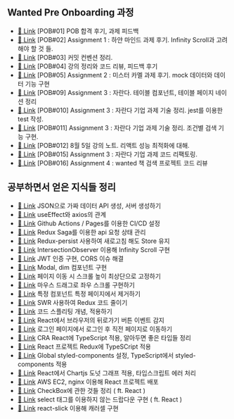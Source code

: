 ## Wanted Pre Onboarding 과정

- [🔗 Link](https://github.com/dongwonnn/TIL/blob/main/21.07/07.26.md) [POB#01] POB 합격 후기, 과제 피드백
- [🔗 Link](https://github.com/dongwonnn/TIL/blob/main/21.07/07.27.md) [POB#02] Assignment 1 : 하얀 마인드 과제 후기. Infinity Scroll과 고려해야 할 것 들.
- [🔗 Link](https://github.com/dongwonnn/TIL/blob/main/21.07/07.28.md) [POB#03] 커밋 컨벤션 정리.
- [🔗 Link](https://github.com/dongwonnn/TIL/blob/main/21.07/07.29.md) [POB#04] 강의 정리와 코드 리뷰, 피드백 후기
- [🔗 Link](https://github.com/dongwonnn/TIL/blob/main/21.07/07.30.md) [POB#05] Assignment 2 : 미스터 카멜 과제 후기. mock 데이터와 데이터 기능 구현
- [🔗 Link](https://github.com/dongwonnn/TIL/blob/main/21.08/08.03.md) [POB#09] Assignment 3 : 자란다. 테이블 컴포넌트, 테이블 페이지 네이션 정리
- [🔗 Link](https://github.com/dongwonnn/TIL/blob/main/21.08/08.04.md) [POB#010] Assignment 3 : 자란다 기업 과제 기술 정리. jest를 이용한 test 작성.
- [🔗 Link](https://github.com/dongwonnn/TIL/blob/main/21.08/08.05.md) [POB#011] Assignment 3 : 자란다 기업 과제 기술 정리. 조건별 검색 기능 구현.
- [🔗 Link](https://github.com/dongwonnn/TIL/blob/main/21.08/08.06.md) [POB#012] 8월 5일 강의 노트. 리액트 성능 최적화에 대해.
- [🔗 Link](https://github.com/dongwonnn/TIL/blob/main/21.08/08.09.md) [POB#015] Assignment 3 : 자란다 기업 과제 코드 리팩토링.
- [🔗 Link](https://github.com/dongwonnn/TIL/blob/main/21.08/08.19.md) [POB#016] Assignment 4 : wanted 책 검색 프로젝트 코드 리뷰

## 공부하면서 얻은 지식들 정리

- [🔗 Link](https://github.com/dongwonnn/TIL/blob/main/21.01/01.27.md) JSON으로 가짜 데이터 API 생성, 서버 생성하기
- [🔗 Link](https://github.com/dongwonnn/TIL/blob/main/21.01/01.28.md) useEffect와 axios의 관계
- [🔗 Link](https://github.com/dongwonnn/TIL/blob/main/21.03/03.05.md) Github Actions / Pages를 이용한 CI/CD 설정
- [🔗 Link](https://github.com/dongwonnn/TIL/blob/main/21.03/03.17.md) Redux Saga를 이용한 api 요청 상태 관리
- [🔗 Link](https://github.com/dongwonnn/TIL/blob/main/21.03/03.25.md) Redux-persist 사용하여 새로고침 해도 Store 유지
- [🔗 Link](https://github.com/dongwonnn/TIL/blob/main/21.03/03.30.md) IntersectionObserver 이용해 Infinity Scroll 구현
- [🔗 Link](https://github.com/dongwonnn/TIL/blob/main/21.04/04.02.md) JWT 인증 구현, CORS 이슈 해결
- [🔗 Link](https://github.com/dongwonnn/TIL/blob/main/21.04/04.10.md) Modal, dim 컴포넌트 구현
- [🔗 Link](https://github.com/dongwonnn/TIL/blob/main/21.04/04.15.md) 페이지 이동 시 스크롤 높이 최상단으로 고정하기
- [🔗 Link](https://github.com/dongwonnn/TIL/blob/main/21.04/04.21.md) 마우스 드래그로 좌우 스크롤 구현하기
- [🔗 Link](https://github.com/dongwonnn/TIL/blob/main/21.05/05.09.md) 특정 컴포넌트 특정 페이지에서 제거하기
- [🔗 Link](https://github.com/dongwonnn/TIL/blob/main/21.05/05.13.md) SWR 사용하여 Redux 코드 줄이기
- [🔗 Link](https://github.com/dongwonnn/TIL/blob/main/21.05/05.16.md) 코드 스플리팅 개념, 적용하기
- [🔗 Link](https://github.com/dongwonnn/TIL/blob/main/21.05/05.31.md) React에서 브라우저의 뒤로가기 버튼 이벤트 감지
- [🔗 Link](https://github.com/dongwonnn/TIL/blob/main/21.06/06.01.md) 로그인 페이지에서 로그인 후 직전 페이지로 이동하기
- [🔗 Link](https://github.com/dongwonnn/TIL/blob/main/21.06/06.02.md) CRA React에 TypeScript 적용, 알아두면 좋은 타입들 정리
- [🔗 Link](https://github.com/dongwonnn/TIL/blob/main/21.06/06.04.md) React 프로젝트 Redux에 TypeSCript 적용
- [🔗 Link](https://github.com/dongwonnn/TIL/blob/main/21.06/06.07.md) Global styled-components 설정, TypeScript에서 styled-components 적용
- [🔗 Link](https://github.com/dongwonnn/TIL/blob/main/21.06/06.08.md) React에서 Chartjs 도넛 그래프 적용, 타입스크립트 에러 처리
- [🔗 Link](https://github.com/dongwonnn/TIL/blob/main/21.06/06.10.md) AWS EC2, nginx 이용해 React 프로젝트 배포
- [🔗 Link](https://github.com/dongwonnn/TIL/blob/main/21.07/07.02.md) CheckBox에 관한 것들 정리 ( ft. React )
- [🔗 Link](https://github.com/dongwonnn/TIL/blob/main/21.07/07.03.md) select 태그를 이용하지 않는 드랍다운 구현 ( ft. React )
- [🔗 Link](https://github.com/dongwonnn/TIL/blob/main/21.07/07.08.md) react-slick 이용해 캐러셀 구현

<!-- ### 정리해야 할 것들

- redux toolkit 사용
- connect에서 useSelector, uesDispatch Hooks 교체
- useRef, forwardRef 사용
- formData 사용, 데이터 검증
- scoll spy
- light house 이용한 최적화
- useCallback 사용하여 함수 재사용
- useState 동작 순서, 순수 함수 사용 여부에 따른 동작 원리
- 다음 주소 api 관련 오류
- 비동기 통신 시 남아있는 데이터 처리
- eslint, prettier 설정 : https://velog.io/@super_iaan/CRA-react-typescript-ESlint-Prettier-%EC%84%A4%EC%A0%95
-->
